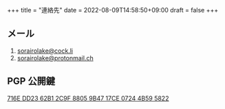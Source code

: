 +++
title = "連絡先"
date = 2022-08-09T14:58:50+09:00
draft = false
+++

## メール

1. <sorairolake@cock.li>
2. <sorairolake@protonmail.ch>

## PGP 公開鍵

[716E DD23 62B1 2C9F 8805 9B47 17CE 0724 4B59 5822](/pgp/sorairolake.asc)
